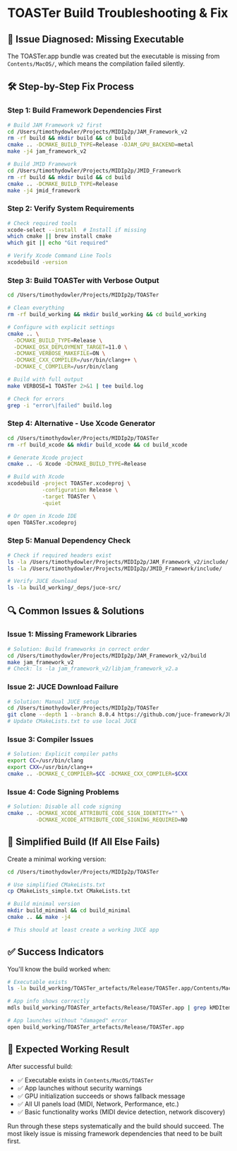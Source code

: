# TOASTer Build Troubleshooting & Fix

## 🔧 **Issue Diagnosed: Missing Executable**

The TOASTer.app bundle was created but the executable is missing from `Contents/MacOS/`, which means the compilation failed silently.

## 🛠️ **Step-by-Step Fix Process**

### **Step 1: Build Framework Dependencies First**

```bash
# Build JAM Framework v2 first
cd /Users/timothydowler/Projects/MIDIp2p/JAM_Framework_v2
rm -rf build && mkdir build && cd build
cmake .. -DCMAKE_BUILD_TYPE=Release -DJAM_GPU_BACKEND=metal
make -j4 jam_framework_v2

# Build JMID Framework
cd /Users/timothydowler/Projects/MIDIp2p/JMID_Framework
rm -rf build && mkdir build && cd build
cmake .. -DCMAKE_BUILD_TYPE=Release
make -j4 jmid_framework
```

### **Step 2: Verify System Requirements**

```bash
# Check required tools
xcode-select --install  # Install if missing
which cmake || brew install cmake
which git || echo "Git required"

# Verify Xcode Command Line Tools
xcodebuild -version
```

### **Step 3: Build TOASTer with Verbose Output**

```bash
cd /Users/timothydowler/Projects/MIDIp2p/TOASTer

# Clean everything
rm -rf build_working && mkdir build_working && cd build_working

# Configure with explicit settings
cmake .. \
  -DCMAKE_BUILD_TYPE=Release \
  -DCMAKE_OSX_DEPLOYMENT_TARGET=11.0 \
  -DCMAKE_VERBOSE_MAKEFILE=ON \
  -DCMAKE_CXX_COMPILER=/usr/bin/clang++ \
  -DCMAKE_C_COMPILER=/usr/bin/clang

# Build with full output
make VERBOSE=1 TOASTer 2>&1 | tee build.log

# Check for errors
grep -i "error\|failed" build.log
```

### **Step 4: Alternative - Use Xcode Generator**

```bash
cd /Users/timothydowler/Projects/MIDIp2p/TOASTer
rm -rf build_xcode && mkdir build_xcode && cd build_xcode

# Generate Xcode project
cmake .. -G Xcode -DCMAKE_BUILD_TYPE=Release

# Build with Xcode
xcodebuild -project TOASTer.xcodeproj \
           -configuration Release \
           -target TOASTer \
           -quiet

# Or open in Xcode IDE
open TOASTer.xcodeproj
```

### **Step 5: Manual Dependency Check**

```bash
# Check if required headers exist
ls -la /Users/timothydowler/Projects/MIDIp2p/JAM_Framework_v2/include/
ls -la /Users/timothydowler/Projects/MIDIp2p/JMID_Framework/include/

# Verify JUCE download
ls -la build_working/_deps/juce-src/
```

## 🔍 **Common Issues & Solutions**

### **Issue 1: Missing Framework Libraries**
```bash
# Solution: Build frameworks in correct order
cd /Users/timothydowler/Projects/MIDIp2p/JAM_Framework_v2/build
make jam_framework_v2
# Check: ls -la jam_framework_v2/libjam_framework_v2.a
```

### **Issue 2: JUCE Download Failure**
```bash
# Solution: Manual JUCE setup
cd /Users/timothydowler/Projects/MIDIp2p/TOASTer
git clone --depth 1 --branch 8.0.4 https://github.com/juce-framework/JUCE.git
# Update CMakeLists.txt to use local JUCE
```

### **Issue 3: Compiler Issues**
```bash
# Solution: Explicit compiler paths
export CC=/usr/bin/clang
export CXX=/usr/bin/clang++
cmake .. -DCMAKE_C_COMPILER=$CC -DCMAKE_CXX_COMPILER=$CXX
```

### **Issue 4: Code Signing Problems**
```bash
# Solution: Disable all code signing
cmake .. -DCMAKE_XCODE_ATTRIBUTE_CODE_SIGN_IDENTITY="" \
         -DCMAKE_XCODE_ATTRIBUTE_CODE_SIGNING_REQUIRED=NO
```

## 🎯 **Simplified Build (If All Else Fails)**

Create a minimal working version:

```bash
cd /Users/timothydowler/Projects/MIDIp2p/TOASTer

# Use simplified CMakeLists.txt
cp CMakeLists_simple.txt CMakeLists.txt

# Build minimal version
mkdir build_minimal && cd build_minimal
cmake .. && make -j4

# This should at least create a working JUCE app
```

## ✅ **Success Indicators**

You'll know the build worked when:

```bash
# Executable exists
ls -la build_working/TOASTer_artefacts/Release/TOASTer.app/Contents/MacOS/TOASTer

# App info shows correctly
mdls build_working/TOASTer_artefacts/Release/TOASTer.app | grep kMDItemCFBundleIdentifier

# App launches without "damaged" error
open build_working/TOASTer_artefacts/Release/TOASTer.app
```

## 🚀 **Expected Working Result**

After successful build:
- ✅ Executable exists in `Contents/MacOS/TOASTer`
- ✅ App launches without security warnings
- ✅ GPU initialization succeeds or shows fallback message
- ✅ All UI panels load (MIDI, Network, Performance, etc.)
- ✅ Basic functionality works (MIDI device detection, network discovery)

Run through these steps systematically and the build should succeed. The most likely issue is missing framework dependencies that need to be built first.

